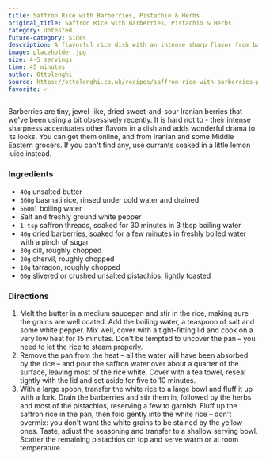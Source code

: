 ```yaml
---
title: Saffron Rice with Barberries, Pistachio & Herbs
original_title: Saffron Rice with Barberries, Pistachio & Herbs
category: Untested
future-category: Sides
description: A flavorful rice dish with an intense sharp flavor from barberries and a wonderful drama added by pistachios and herbs. Perfect to serve with roast chicken or turkey and courgette burgers with spring onion and cumin.
image: placeholder.jpg
size: 4-5 servings
time: 45 minutes
author: Ottolenghi
source: https://ottolenghi.co.uk/recipes/saffron-rice-with-barberries-pistachio-and-mixed-herbs
favorite: ✓
---
```


Barberries are tiny, jewel-like, dried sweet-and-sour Iranian berries that we've been using a bit obsessively recently. It is hard not to - their intense sharpness accentuates other flavors in a dish and adds wonderful drama to its looks. You can get them online, and from Iranian and some Middle Eastern grocers. If you can't find any, use currants soaked in a little lemon juice instead.

### Ingredients

* `40g` unsalted butter  
* `360g` basmati rice, rinsed under cold water and drained  
* `560ml` boiling water  
* Salt and freshly ground white pepper  
* `1 tsp` saffron threads, soaked for 30 minutes in 3 tbsp boiling water  
* `40g` dried barberries, soaked for a few minutes in freshly boiled water with a pinch of sugar  
* `30g` dill, roughly chopped  
* `20g` chervil, roughly chopped  
* `10g` tarragon, roughly chopped  
* `60g` slivered or crushed unsalted pistachios, lightly toasted

### Directions

1. Melt the butter in a medium saucepan and stir in the rice, making sure the grains are well coated. Add the boiling water, a teaspoon of salt and some white pepper. Mix well, cover with a tight-fitting lid and cook on a very low heat for 15 minutes. Don't be tempted to uncover the pan – you need to let the rice to steam properly.
2. Remove the pan from the heat – all the water will have been absorbed by the rice – and pour the saffron water over about a quarter of the surface, leaving most of the rice white. Cover with a tea towel, reseal tightly with the lid and set aside for five to 10 minutes.
3. With a large spoon, transfer the white rice to a large bowl and fluff it up with a fork. Drain the barberries and stir them in, followed by the herbs and most of the pistachios, reserving a few to garnish. Fluff up the saffron rice in the pan, then fold gently into the white rice – don't overmix: you don't want the white grains to be stained by the yellow ones. Taste, adjust the seasoning and transfer to a shallow serving bowl. Scatter the remaining pistachios on top and serve warm or at room temperature.